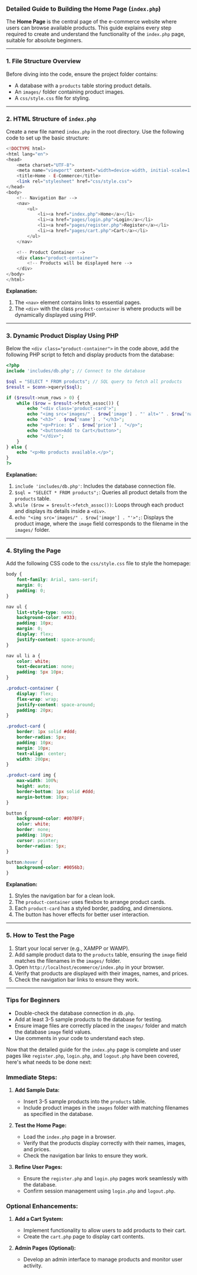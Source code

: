 ### Detailed Guide to Building the Home Page (`index.php`)

The **Home Page** is the central page of the e-commerce website where users can browse available products. This guide explains every step required to create and understand the functionality of the `index.php` page, suitable for absolute beginners.

---

### **1. File Structure Overview**
Before diving into the code, ensure the project folder contains:
- A database with a `products` table storing product details.
- An `images/` folder containing product images.
- A `css/style.css` file for styling.

---

### **2. HTML Structure of `index.php`**
Create a new file named `index.php` in the root directory. Use the following code to set up the basic structure:

```php
<!DOCTYPE html>
<html lang="en">
<head>
    <meta charset="UTF-8">
    <meta name="viewport" content="width=device-width, initial-scale=1.0">
    <title>Home - E-Commerce</title>
    <link rel="stylesheet" href="css/style.css">
</head>
<body>
    <!-- Navigation Bar -->
    <nav>
        <ul>
            <li><a href="index.php">Home</a></li>
            <li><a href="pages/login.php">Login</a></li>
            <li><a href="pages/register.php">Register</a></li>
            <li><a href="pages/cart.php">Cart</a></li>
        </ul>
    </nav>

    <!-- Product Container -->
    <div class="product-container">
        <!-- Products will be displayed here -->
    </div>
</body>
</html>
```

**Explanation:**
1. The `<nav>` element contains links to essential pages.
2. The `<div>` with the class `product-container` is where products will be dynamically displayed using PHP.

---

### **3. Dynamic Product Display Using PHP**
Below the `<div class="product-container">` in the code above, add the following PHP script to fetch and display products from the database:

```php
<?php
include 'includes/db.php'; // Connect to the database

$sql = "SELECT * FROM products"; // SQL query to fetch all products
$result = $conn->query($sql);

if ($result->num_rows > 0) {
    while ($row = $result->fetch_assoc()) {
        echo "<div class='product-card'>";
        echo "<img src='images/" . $row['image'] . "' alt='" . $row['name'] . "'>";
        echo "<h3>" . $row['name'] . "</h3>";
        echo "<p>Price: $" . $row['price'] . "</p>";
        echo "<button>Add to Cart</button>";
        echo "</div>";
    }
} else {
    echo "<p>No products available.</p>";
}
?>
```

**Explanation:**
1. `include 'includes/db.php'`: Includes the database connection file.
2. `$sql = "SELECT * FROM products";`: Queries all product details from the `products` table.
3. `while ($row = $result->fetch_assoc())`: Loops through each product and displays its details inside a `<div>`.
4. `echo "<img src='images/" . $row['image'] . "'>";`: Displays the product image, where the `image` field corresponds to the filename in the `images/` folder.

---

### **4. Styling the Page**
Add the following CSS code to the `css/style.css` file to style the homepage:

```css
body {
    font-family: Arial, sans-serif;
    margin: 0;
    padding: 0;
}

nav ul {
    list-style-type: none;
    background-color: #333;
    padding: 10px;
    margin: 0;
    display: flex;
    justify-content: space-around;
}

nav ul li a {
    color: white;
    text-decoration: none;
    padding: 5px 10px;
}

.product-container {
    display: flex;
    flex-wrap: wrap;
    justify-content: space-around;
    padding: 20px;
}

.product-card {
    border: 1px solid #ddd;
    border-radius: 5px;
    padding: 10px;
    margin: 10px;
    text-align: center;
    width: 200px;
}

.product-card img {
    max-width: 100%;
    height: auto;
    border-bottom: 1px solid #ddd;
    margin-bottom: 10px;
}

button {
    background-color: #007BFF;
    color: white;
    border: none;
    padding: 10px;
    cursor: pointer;
    border-radius: 5px;
}

button:hover {
    background-color: #0056b3;
}
```

**Explanation:**
1. Styles the navigation bar for a clean look.
2. The `product-container` uses flexbox to arrange product cards.
3. Each `product-card` has a styled border, padding, and dimensions.
4. The button has hover effects for better user interaction.

---

### **5. How to Test the Page**
1. Start your local server (e.g., XAMPP or WAMP).
2. Add sample product data to the `products` table, ensuring the `image` field matches the filenames in the `images/` folder.
3. Open `http://localhost/ecommerce/index.php` in your browser.
4. Verify that products are displayed with their images, names, and prices.
5. Check the navigation bar links to ensure they work.

---

### **Tips for Beginners**
- Double-check the database connection in `db.php`.
- Add at least 3-5 sample products to the database for testing.
- Ensure image files are correctly placed in the `images/` folder and match the database `image` field values.
- Use comments in your code to understand each step.

Now that the detailed guide for the `index.php` page is complete and user pages like `register.php`, `login.php`, and `logout.php` have been covered, here's what needs to be done next:

### Immediate Steps:
1. **Add Sample Data:**
   - Insert 3-5 sample products into the `products` table.
   - Include product images in the `images` folder with matching filenames as specified in the database.

2. **Test the Home Page:**
   - Load the `index.php` page in a browser.
   - Verify that the products display correctly with their names, images, and prices.
   - Check the navigation bar links to ensure they work.

3. **Refine User Pages:**
   - Ensure the `register.php` and `login.php` pages work seamlessly with the database.
   - Confirm session management using `login.php` and `logout.php`.

### Optional Enhancements:
1. **Add a Cart System:**
   - Implement functionality to allow users to add products to their cart.
   - Create the `cart.php` page to display cart contents.

2. **Admin Pages (Optional):**
   - Develop an admin interface to manage products and monitor user activity.

